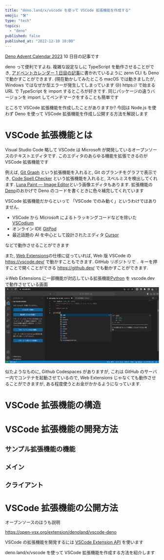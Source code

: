 ```yaml
---
title: "deno.land/x/vscode を使って VSCode 拡張機能を作成する"
emoji: "🛠️"
type: "tech"
topics:
  - "deno"
published: false
published_at: "2022-12-10 10:00"
---
```


[Deno Advent Calendar 2023](https://qiita.com/advent-calendar/2023/deno) 10 日目の記事です

deno って便利ですよね. 複雑な設定なしに TypeScript を動作させることができ, [アドベントカレンダー 1 日目の記事](https://zenn.dev/magurotuna/articles/run-zenn-cli-with-deno)に書かれているように zenn CLI も Deno で動かすことができます. (現在動かしてみたところ macOS では動きましたが, Windows ではなぜか型エラーが発生してしまっています 😢)
https:// で始まる URL で TypeScript を import するところが好きです. 同じパッケージの違うバージョンを import してベンチマークをすることも簡単です

ところで VSCode 拡張機能を作成したことがありますか? 今回は Node.js を使わず Deno を使って VSCode 拡張機能を作成し公開する方法を解説します

# VSCode 拡張機能とは

Visual Studio Code 略して VSCode は Microsoft が開発しているオープンソースのテキストエディタです. このエディタのあらゆる機能を拡張できるのが VSCode 拡張機能です

例えば, [Git Graph](https://marketplace.visualstudio.com/items?itemName=mhutchie.git-graph) という拡張機能を入れると, Git のブランチをグラフで表示でき, [Code Spell Checker](https://marketplace.visualstudio.com/items?itemName=streetsidesoftware.code-spell-checker) という拡張機能を入れると, スペルミスを検出してくれます. [Luna Paint — Image Editor](https://marketplace.visualstudio.com/items?itemName=Tyriar.luna-paint)という画像エディタもあります. 拡張機能の[Deno](https://marketplace.visualstudio.com/items?itemName=denoland.vscode-deno)のおかげで Deno のコードを書くときに色々補完してくれています

VSCode 拡張機能だからといって 「VSCode でのみ動く」というわけではありません.

- VSCode から Microsoft によるトラッキングコードなどを除いた [VSCodium](https://vscodium.com/)
- オンライン IDE [GitPod](https://www.gitpod.io/)
- 最近話題の AI を中心として設計されたエディタ [Cursor](https://cursor.sh/)

などで動作させることができます

また, [Web Extensions](https://code.visualstudio.com/api/extension-guides/web-extensions)の仕様に従っていれば, Web 版 VSCode の https://vscode.dev/ で動かすこともできます. GitHub リポジトリで `.` キーを押すことで開くことができる https://github.dev/ でも動かすことができます.

↓Web Extensions に一部機能が対応している拡張機能[Python](https://marketplace.visualstudio.com/items?itemName=ms-python.python) を vscode.dev で動作させている画面
![vscode-web-python-extension](/images/vscode-web-python-extension.png)

似たようなものに, Github Codespaces がありますが, これは GitHub のサーバー内でコンテナを起動させているので, Web Extensions じゃなくても動作させることができますが, ある程度使うとお金がかかるようになっています.

# VSCode 拡張機能の構造

# VSCode 拡張機能の開発方法

## サンプル拡張機能の機能

## メイン

## クライアント

# VSCode 拡張機能の公開方法

オープンソースのほうも説明

https://open-vsx.org/extension/denoland/vscode-deno

VSCode の拡張機能を開発するには [VSCode Extension API](https://code.visualstudio.com/api) を使います

deno.land/x/vscode を使って VSCode 拡張機能を作成する方法を紹介します
